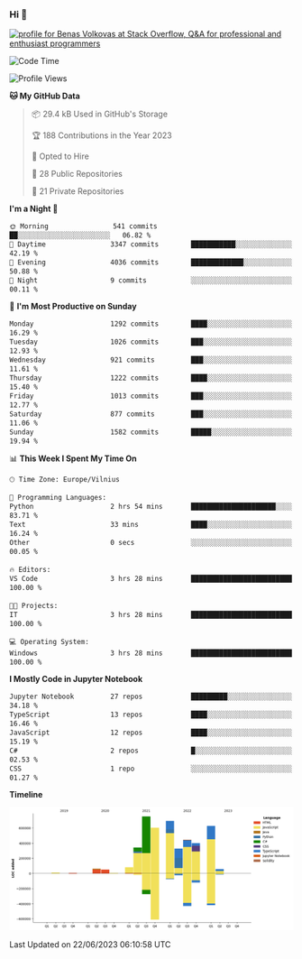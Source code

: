### Hi 👋
<a href="https://stackoverflow.com/users/14954249/benas-volkovas"><img src="https://stackoverflow.com/users/flair/14954249.png?theme=dark" width="208" height="58" alt="profile for Benas Volkovas at Stack Overflow, Q&amp;A for professional and enthusiast programmers" title="profile for Benas Volkovas at Stack Overflow, Q&amp;A for professional and enthusiast programmers"></a>

<!--START_SECTION:waka-->
![Code Time](http://img.shields.io/badge/Code%20Time-1%2C460%20hrs%2028%20mins-blue)

![Profile Views](http://img.shields.io/badge/Profile%20Views-0-blue)

**🐱 My GitHub Data** 

> 📦 29.4 kB Used in GitHub's Storage 
 > 
> 🏆 188 Contributions in the Year 2023
 > 
> 💼 Opted to Hire
 > 
> 📜 28 Public Repositories 
 > 
> 🔑 21 Private Repositories 
 > 
**I'm a Night 🦉** 

```text
🌞 Morning                541 commits         ██░░░░░░░░░░░░░░░░░░░░░░░   06.82 % 
🌆 Daytime                3347 commits        ███████████░░░░░░░░░░░░░░   42.19 % 
🌃 Evening                4036 commits        █████████████░░░░░░░░░░░░   50.88 % 
🌙 Night                  9 commits           ░░░░░░░░░░░░░░░░░░░░░░░░░   00.11 % 
```
📅 **I'm Most Productive on Sunday** 

```text
Monday                   1292 commits        ████░░░░░░░░░░░░░░░░░░░░░   16.29 % 
Tuesday                  1026 commits        ███░░░░░░░░░░░░░░░░░░░░░░   12.93 % 
Wednesday                921 commits         ███░░░░░░░░░░░░░░░░░░░░░░   11.61 % 
Thursday                 1222 commits        ████░░░░░░░░░░░░░░░░░░░░░   15.40 % 
Friday                   1013 commits        ███░░░░░░░░░░░░░░░░░░░░░░   12.77 % 
Saturday                 877 commits         ███░░░░░░░░░░░░░░░░░░░░░░   11.06 % 
Sunday                   1582 commits        █████░░░░░░░░░░░░░░░░░░░░   19.94 % 
```


📊 **This Week I Spent My Time On** 

```text
🕑︎ Time Zone: Europe/Vilnius

💬 Programming Languages: 
Python                   2 hrs 54 mins       █████████████████████░░░░   83.71 % 
Text                     33 mins             ████░░░░░░░░░░░░░░░░░░░░░   16.24 % 
Other                    0 secs              ░░░░░░░░░░░░░░░░░░░░░░░░░   00.05 % 

🔥 Editors: 
VS Code                  3 hrs 28 mins       █████████████████████████   100.00 % 

🐱‍💻 Projects: 
IT                       3 hrs 28 mins       █████████████████████████   100.00 % 

💻 Operating System: 
Windows                  3 hrs 28 mins       █████████████████████████   100.00 % 
```

**I Mostly Code in Jupyter Notebook** 

```text
Jupyter Notebook         27 repos            █████████░░░░░░░░░░░░░░░░   34.18 % 
TypeScript               13 repos            ████░░░░░░░░░░░░░░░░░░░░░   16.46 % 
JavaScript               12 repos            ████░░░░░░░░░░░░░░░░░░░░░   15.19 % 
C#                       2 repos             █░░░░░░░░░░░░░░░░░░░░░░░░   02.53 % 
CSS                      1 repo              ░░░░░░░░░░░░░░░░░░░░░░░░░   01.27 % 
```



**Timeline**

![Lines of Code chart](https://raw.githubusercontent.com/BenasVolkovas/BenasVolkovas/main/assets/bar_graph.png)


 Last Updated on 22/06/2023 06:10:58 UTC
<!--END_SECTION:waka-->

